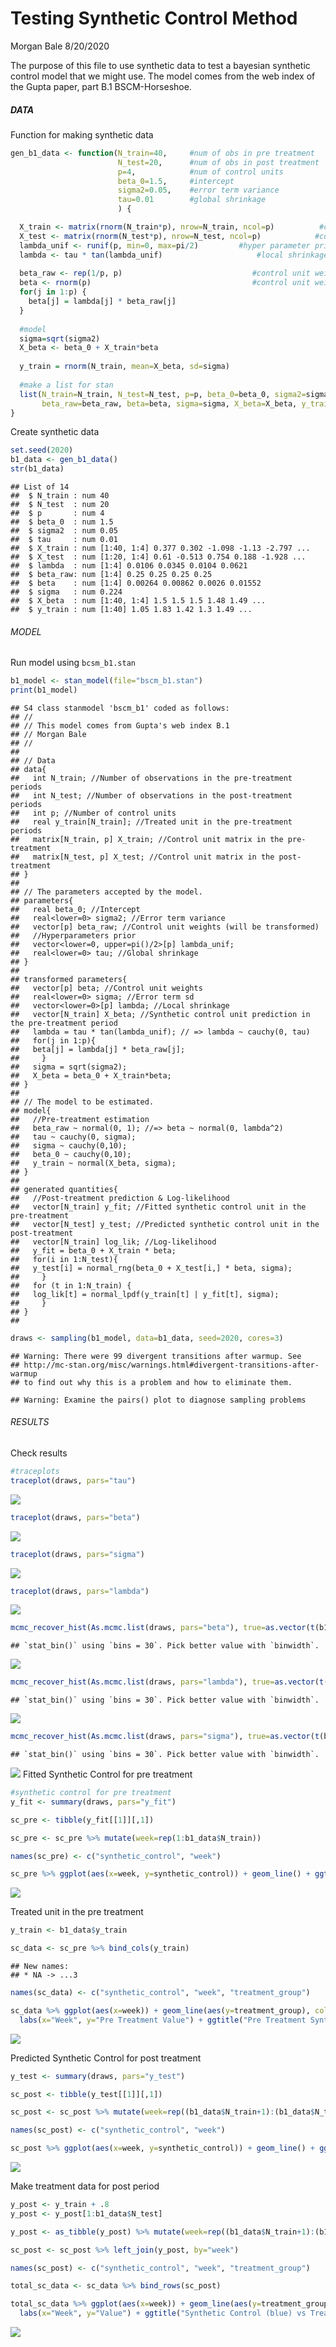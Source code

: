 Testing Synthetic Control Method
================
Morgan Bale
8/20/2020

The purpose of this file to use synthetic data to test a bayesian
synthetic control model that we might use. The model comes from the web
index of the Gupta paper, part B.1 BSCM-Horseshoe.

##### DATA

Function for making synthetic data

``` r
gen_b1_data <- function(N_train=40,     #num of obs in pre treatment
                        N_test=20,      #num of obs in post treatment 
                        p=4,            #num of control units
                        beta_0=1.5,     #intercept
                        sigma2=0.05,    #error term variance 
                        tau=0.01        #global shrinkage 
                        ) {

  X_train <- matrix(rnorm(N_train*p), nrow=N_train, ncol=p)          #control unit matrix in pre treatment
  X_test <- matrix(rnorm(N_test*p), nrow=N_test, ncol=p)            #control unit matrix in post treatment 
  lambda_unif <- runif(p, min=0, max=pi/2)         #hyper parameter prior 
  lambda <- tau * tan(lambda_unif)                     #local shrinkage 
  
  beta_raw <- rep(1/p, p)                             #control unit weights before transformation 
  beta <- rnorm(p)                                    #control unit weights
  for(j in 1:p) {
    beta[j] = lambda[j] * beta_raw[j]
  }
  
  #model 
  sigma=sqrt(sigma2)
  X_beta <- beta_0 + X_train*beta 
  
  y_train = rnorm(N_train, mean=X_beta, sd=sigma)
  
  #make a list for stan
  list(N_train=N_train, N_test=N_test, p=p, beta_0=beta_0, sigma2=sigma2, tau=tau, X_train=X_train, X_test=X_test, lambda=lambda, 
       beta_raw=beta_raw, beta=beta, sigma=sigma, X_beta=X_beta, y_train=y_train)
}
```

Create synthetic data

``` r
set.seed(2020)
b1_data <- gen_b1_data()
str(b1_data)
```

    ## List of 14
    ##  $ N_train : num 40
    ##  $ N_test  : num 20
    ##  $ p       : num 4
    ##  $ beta_0  : num 1.5
    ##  $ sigma2  : num 0.05
    ##  $ tau     : num 0.01
    ##  $ X_train : num [1:40, 1:4] 0.377 0.302 -1.098 -1.13 -2.797 ...
    ##  $ X_test  : num [1:20, 1:4] 0.61 -0.513 0.754 0.188 -1.928 ...
    ##  $ lambda  : num [1:4] 0.0106 0.0345 0.0104 0.0621
    ##  $ beta_raw: num [1:4] 0.25 0.25 0.25 0.25
    ##  $ beta    : num [1:4] 0.00264 0.00862 0.0026 0.01552
    ##  $ sigma   : num 0.224
    ##  $ X_beta  : num [1:40, 1:4] 1.5 1.5 1.5 1.48 1.49 ...
    ##  $ y_train : num [1:40] 1.05 1.83 1.42 1.3 1.49 ...

###### MODEL

Run model using `bcsm_b1.stan`

``` r
b1_model <- stan_model(file="bscm_b1.stan")
print(b1_model)
```

    ## S4 class stanmodel 'bscm_b1' coded as follows:
    ## //
    ## // This model comes from Gupta's web index B.1
    ## // Morgan Bale
    ## //
    ## 
    ## // Data
    ## data{
    ##   int N_train; //Number of observations in the pre-treatment periods
    ##   int N_test; //Number of observations in the post-treatment periods
    ##   int p; //Number of control units
    ##   real y_train[N_train]; //Treated unit in the pre-treatment periods
    ##   matrix[N_train, p] X_train; //Control unit matrix in the pre-treatment
    ##   matrix[N_test, p] X_test; //Control unit matrix in the post-treatment
    ## }
    ## 
    ## // The parameters accepted by the model. 
    ## parameters{
    ##   real beta_0; //Intercept
    ##   real<lower=0> sigma2; //Error term variance
    ##   vector[p] beta_raw; //Control unit weights (will be transformed)
    ##   //Hyperparameters prior
    ##   vector<lower=0, upper=pi()/2>[p] lambda_unif;
    ##   real<lower=0> tau; //Global shrinkage
    ## }
    ## 
    ## transformed parameters{
    ##   vector[p] beta; //Control unit weights
    ##   real<lower=0> sigma; //Error term sd
    ##   vector<lower=0>[p] lambda; //Local shrinkage
    ##   vector[N_train] X_beta; //Synthetic control unit prediction in the pre-treatment period
    ##   lambda = tau * tan(lambda_unif); // => lambda ~ cauchy(0, tau)
    ##   for(j in 1:p){
    ##   beta[j] = lambda[j] * beta_raw[j];
    ##     }
    ##   sigma = sqrt(sigma2);
    ##   X_beta = beta_0 + X_train*beta;
    ## }
    ## 
    ## // The model to be estimated. 
    ## model{
    ##   //Pre-treatment estimation
    ##   beta_raw ~ normal(0, 1); //=> beta ~ normal(0, lambda^2)
    ##   tau ~ cauchy(0, sigma);
    ##   sigma ~ cauchy(0,10);
    ##   beta_0 ~ cauchy(0,10);
    ##   y_train ~ normal(X_beta, sigma);
    ## }
    ## 
    ## generated quantities{
    ##   //Post-treatment prediction & Log-likelihood
    ##   vector[N_train] y_fit; //Fitted synthetic control unit in the pre-treatment
    ##   vector[N_test] y_test; //Predicted synthetic control unit in the post-treatment
    ##   vector[N_train] log_lik; //Log-likelihood
    ##   y_fit = beta_0 + X_train * beta;
    ##   for(i in 1:N_test){
    ##   y_test[i] = normal_rng(beta_0 + X_test[i,] * beta, sigma);
    ##     }
    ##   for (t in 1:N_train) {
    ##   log_lik[t] = normal_lpdf(y_train[t] | y_fit[t], sigma);
    ##     }
    ## }
    ## 

``` r
draws <- sampling(b1_model, data=b1_data, seed=2020, cores=3)
```

    ## Warning: There were 99 divergent transitions after warmup. See
    ## http://mc-stan.org/misc/warnings.html#divergent-transitions-after-warmup
    ## to find out why this is a problem and how to eliminate them.

    ## Warning: Examine the pairs() plot to diagnose sampling problems

###### RESULTS

Check results

``` r
#traceplots
traceplot(draws, pars="tau")
```

![](testing_bscm_files/figure-gfm/unnamed-chunk-6-1.png)<!-- -->

``` r
traceplot(draws, pars="beta")
```

![](testing_bscm_files/figure-gfm/unnamed-chunk-6-2.png)<!-- -->

``` r
traceplot(draws, pars="sigma")
```

![](testing_bscm_files/figure-gfm/unnamed-chunk-6-3.png)<!-- -->

``` r
traceplot(draws, pars="lambda")
```

![](testing_bscm_files/figure-gfm/unnamed-chunk-6-4.png)<!-- -->

``` r
mcmc_recover_hist(As.mcmc.list(draws, pars="beta"), true=as.vector(t(b1_data$beta)))
```

    ## `stat_bin()` using `bins = 30`. Pick better value with `binwidth`.

![](testing_bscm_files/figure-gfm/unnamed-chunk-7-1.png)<!-- -->

``` r
mcmc_recover_hist(As.mcmc.list(draws, pars="lambda"), true=as.vector(t(b1_data$lambda)))
```

    ## `stat_bin()` using `bins = 30`. Pick better value with `binwidth`.

![](testing_bscm_files/figure-gfm/unnamed-chunk-7-2.png)<!-- -->

``` r
mcmc_recover_hist(As.mcmc.list(draws, pars="sigma"), true=as.vector(t(b1_data$sigma)))
```

    ## `stat_bin()` using `bins = 30`. Pick better value with `binwidth`.

![](testing_bscm_files/figure-gfm/unnamed-chunk-7-3.png)<!-- --> Fitted
Synthetic Control for pre treatment

``` r
#synthetic control for pre treatment
y_fit <- summary(draws, pars="y_fit")

sc_pre <- tibble(y_fit[[1]][,1])

sc_pre <- sc_pre %>% mutate(week=rep(1:b1_data$N_train))

names(sc_pre) <- c("synthetic_control", "week")

sc_pre %>% ggplot(aes(x=week, y=synthetic_control)) + geom_line() + ggtitle("Synthetic Control in the Pre Treatment") + labs(x="Week", y="Control Observations") 
```

![](testing_bscm_files/figure-gfm/unnamed-chunk-8-1.png)<!-- -->

Treated unit in the pre treatment

``` r
y_train <- b1_data$y_train

sc_data <- sc_pre %>% bind_cols(y_train)
```

    ## New names:
    ## * NA -> ...3

``` r
names(sc_data) <- c("synthetic_control", "week", "treatment_group")

sc_data %>% ggplot(aes(x=week)) + geom_line(aes(y=treatment_group), color="darkred") + geom_line(aes(y=synthetic_control), color="steelblue") + 
  labs(x="Week", y="Pre Treatment Value") + ggtitle("Pre Treatment Synthetic Control (blue) vs Treatment Group (red)") 
```

![](testing_bscm_files/figure-gfm/unnamed-chunk-9-1.png)<!-- -->

Predicted Synthetic Control for post treatment

``` r
y_test <- summary(draws, pars="y_test")

sc_post <- tibble(y_test[[1]][,1])

sc_post <- sc_post %>% mutate(week=rep((b1_data$N_train+1):(b1_data$N_train+b1_data$N_test)))

names(sc_post) <- c("synthetic_control", "week")

sc_post %>% ggplot(aes(x=week, y=synthetic_control)) + geom_line() + ggtitle("Synthetic Control in the Post Treatment") + labs(x="Week", y="Control Value")
```

![](testing_bscm_files/figure-gfm/unnamed-chunk-10-1.png)<!-- -->

Make treatment data for post period

``` r
y_post <- y_train + .8
y_post <- y_post[1:b1_data$N_test]

y_post <- as_tibble(y_post) %>% mutate(week=rep((b1_data$N_train+1):(b1_data$N_train+b1_data$N_test)))

sc_post <- sc_post %>% left_join(y_post, by="week")

names(sc_post) <- c("synthetic_control", "week", "treatment_group")

total_sc_data <- sc_data %>% bind_rows(sc_post)

total_sc_data %>% ggplot(aes(x=week)) + geom_line(aes(y=treatment_group), color="darkred") + geom_line(aes(y=synthetic_control), color="steelblue") +
  labs(x="Week", y="Value") + ggtitle("Synthetic Control (blue) vs Treatment Group (red)") + geom_vline(xintercept=b1_data$N_train) 
```

![](testing_bscm_files/figure-gfm/unnamed-chunk-11-1.png)<!-- -->
